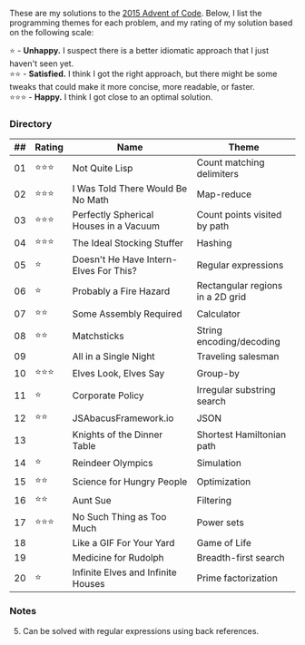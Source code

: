 These are my solutions to the [2015 Advent of Code](http://adventofcode.com/).
Below, I list the programming themes for each problem, and my rating of my
solution based on the following scale:

:star: - __Unhappy.__ I suspect there is a better idiomatic approach that I just haven't
seen yet.  
:star::star: - __Satisfied.__ I think I got the right approach, but there might
be some tweaks that could make it more concise, more readable, or faster.  
:star::star::star: - __Happy.__ I think I got close to an optimal solution.

### Directory

| ## | Rating | Name | Theme
|----| ------ | ---- | -----------
| 01 | :star::star::star: | Not Quite Lisp | Count matching delimiters
| 02 | :star::star::star: | I Was Told There Would Be No Math | Map-reduce
| 03 | :star::star::star: | Perfectly Spherical Houses in a Vacuum | Count points visited by path
| 04 | :star::star::star: | The Ideal Stocking Stuffer | Hashing
| 05 | :star: | Doesn't He Have Intern-Elves For This? | Regular expressions
| 06 | :star: | Probably a Fire Hazard | Rectangular regions in a 2D grid
| 07 | :star::star: | Some Assembly Required | Calculator
| 08 | :star::star: | Matchsticks | String encoding/decoding
| 09 |        | All in a Single Night | Traveling salesman
| 10 | :star::star::star: | Elves Look, Elves Say | Group-by
| 11 | :star: | Corporate Policy | Irregular substring search
| 12 | :star::star: | JSAbacusFramework.io | JSON
| 13 |        | Knights of the Dinner Table | Shortest Hamiltonian path
| 14 | :star: | Reindeer Olympics | Simulation
| 15 | :star::star: | Science for Hungry People | Optimization
| 16 | :star::star: | Aunt Sue | Filtering
| 17 | :star::star::star: | No Such Thing as Too Much | Power sets
| 18 |        | Like a GIF For Your Yard | Game of Life
| 19 |        | Medicine for Rudolph | Breadth-first search
| 20 | :star: | Infinite Elves and Infinite Houses | Prime factorization

### Notes

05. Can be solved with regular expressions using back references.
